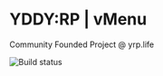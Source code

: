 # YDDY:RP | vMenu
Community Founded Project @ yrp.life

![Build status](https://ci.appveyor.com/api/projects/status/a9sybo9yvn3sxyqk?svg=true)
